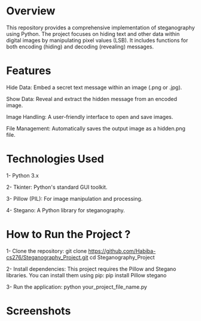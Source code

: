 # Overview
This repository provides a comprehensive implementation of steganography using Python. The project focuses on hiding text and other data within digital images by manipulating pixel values (LSB). It includes functions for both encoding (hiding) and decoding (revealing) messages.
# Features
Hide Data: Embed a secret text message within an image (.png or .jpg).

Show Data: Reveal and extract the hidden message from an encoded image.

Image Handling: A user-friendly interface to open and save images.

File Management: Automatically saves the output image as a hidden.png file.

# Technologies Used
1- Python 3.x

2- Tkinter: Python's standard GUI toolkit.

3- Pillow (PIL): For image manipulation and processing.

4- Stegano: A Python library for steganography.

# How to Run the Project ?


1- Clone the repository:
git clone https://github.com/Habiba-cs276/Steganography_Project.git
cd Steganography_Project

2- Install dependencies:
This project requires the Pillow and Stegano libraries. You can install them using pip:
pip install Pillow stegano

3- Run the application:
python your_project_file_name.py

# Screenshots


